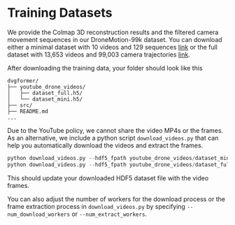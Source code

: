 # Training Datasets

We provide the Colmap 3D reconstruction results and the filtered camera movement sequences in our DroneMotion-99k dataset. You can download either a minimal dataset with 10 videos and 129 sequences [link](https://1drv.ms/u/c/dfb1b9d32643ecdc/ERIEM1bBgvVHtqgyN4T-7qoBmiHYaHcAdUUz5McREVuI_w?e=qwOBge) or the full dataset with 13,653 videos and 99,003 camera trajectories [link](https://1drv.ms/u/c/dfb1b9d32643ecdc/EcHhl1KtZrdHn4wkDJ9Kcg4BtwQCP3f3hKUHS7PArhprnw?e=SRkFjl). 

After downloading the training data, your folder should look like this
```
dvgformer/
├── youtube_drone_videos/
│   ├── dataset_full.h5/
│   └── dataset_mini.h5/
├── src/
├── README.md
...
```

Due to the YouTube policy, we cannot share the video MP4s or the frames. As an alternative, we include a python script `download_videos.py` that can help you automatically download the videos and extract the frames. 
```python
python download_videos.py --hdf5_fpath youtube_drone_videos/dataset_mini.h5
python download_videos.py --hdf5_fpath youtube_drone_videos/dataset_full.h5
```
This should update your downloaded HDF5 dataset file with the video frames. 

You can also adjust the number of workers for the download process or the frame extraction process in `download_videos.py` by specifying `--num_download_workers` or `--num_extract_workers`.
